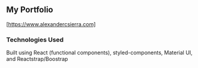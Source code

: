 ## My Portfolio

[https://www.alexandercsierra.com]

### Technologies Used

Built using React (functional components), styled-components, Material UI, and Reactstrap/Boostrap
